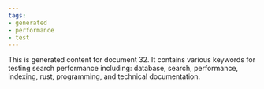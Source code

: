 ```yaml
---
tags:
- generated
- performance
- test
---
```

This is generated content for document 32. It contains various keywords for testing search performance including: database, search, performance, indexing, rust, programming, and technical documentation.